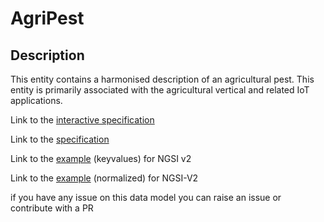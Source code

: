 # AgriPest

## Description 

This entity contains a harmonised description of an agricultural pest. This
entity is primarily associated with the agricultural vertical and related
IoT applications.


Link to the [interactive specification](https://swagger.lab.fiware.org/?url=https://smart-data-models.github.io/dataModel.Agrifood/AgriPest/swagger.yaml)

Link to the [specification](https://smart-data-models.github.io/dataModel.Agrifood/AgriPest/doc/spec.md)

Link to the [example](https://smart-data-models.github.io/dataModel.Agrifood/AgriPest/examples/example.json) (keyvalues) for NGSI v2

Link to the [example](https://smart-data-models.github.io/dataModel.Agrifood/AgriPest/examples/example-normalized.json) (normalized) for NGSI-V2


 if you have any issue on this data model you can raise an issue or contribute with a PR